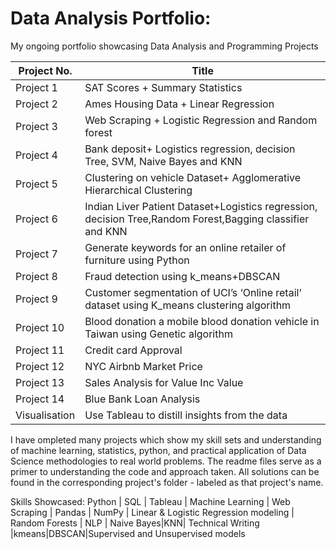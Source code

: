 # Data Analysis Portfolio:  
My ongoing portfolio showcasing Data Analysis and Programming Projects

Project No. | Title
------------ | -------------
Project 1| SAT Scores + Summary Statistics
Project 2 | Ames Housing Data + Linear Regression
Project 3 | Web Scraping + Logistic Regression and Random forest
Project 4 | Bank deposit+ Logistics regression, decision Tree, SVM, Naive Bayes and KNN
Project 5 |Clustering on vehicle Dataset+ Agglomerative Hierarchical Clustering
Project 6 |Indian Liver Patient Dataset+Logistics regression, decision Tree,Random Forest,Bagging classifier and KNN
Project 7 | Generate keywords for an online retailer of furniture using Python 
Project 8 | Fraud detection using k_means+DBSCAN
Project 9 | Customer segmentation of UCI’s ‘Online retail’ dataset using K_means clustering algorithm
Project 10 | Blood donation a mobile blood donation vehicle in Taiwan using Genetic algorithm
Project 11 | Credit card Approval
Project 12 | NYC Airbnb Market Price 
Project 13 | Sales Analysis for Value Inc Value
Project 14 | Blue Bank Loan Analysis
Visualisation| Use Tableau to distill insights from the data

I have ompleted many projects which show my skill sets and understanding of machine learning, statistics, python, and practical application of Data Science methodologies to real world problems. The readme files serve as a primer to understanding the code and approach taken. All solutions can be found in the corresponding project's folder - labeled as that project's name.

Skills Showcased: Python | SQL | Tableau | Machine Learning | Web Scraping |  Pandas | NumPy | Linear & Logistic Regression modeling | Random Forests | NLP | Naive Bayes|KNN| Technical Writing |kmeans|DBSCAN|Supervised and Unsupervised models
